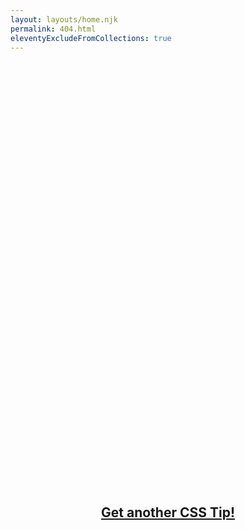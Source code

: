```yaml
---
layout: layouts/home.njk
permalink: 404.html
eleventyExcludeFromCollections: true
---
```



<div style="font-size: min(340px,50vw);font-weight: bold;text-align: center;color: #0000;background: url(https://assets.codepen.io/1480814/rick.webp) center/cover;line-height: 1;-webkit-background-clip: text;background-clip:text">404</div>


<h2 style="text-align: center;"><a href="https://random.css-tip.com/">Get another CSS Tip!</a></h2>
